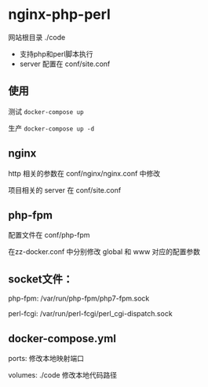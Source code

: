 # nginx-php-perl

网站根目录 ./code

 - 支持php和perl脚本执行
 - server 配置在 conf/site.conf

## 使用
测试
`docker-compose up`

生产
`docker-compose up -d`

## nginx
http 相关的参数在 conf/nginx/nginx.conf 中修改

项目相关的 server 在 conf/site.conf

## php-fpm
配置文件在 conf/php-fpm

在zz-docker.conf 中分别修改 global 和 www 对应的配置参数

## socket文件：
php-fpm: /var/run/php-fpm/php7-fpm.sock

perl-fcgi: /var/run/perl-fcgi/perl_cgi-dispatch.sock

## docker-compose.yml

ports: 修改本地映射端口

volumes: ./code 修改本地代码路径